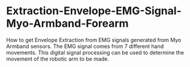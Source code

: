 # Extraction-Envelope-EMG-Signal-Myo-Armband-Forearm
How to get Envelope Extraction from EMG signals generated from Myo Armband sensors. The EMG signal comes from 7 different hand movements. This digital signal processing can be used to determine the movement of the robotic arm to be made.
